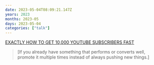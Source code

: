 ```yaml
---
date: 2023-05-04T08:09:21.147Z
years: 2023
months: 2023-05
days: 2023-05-04
categories: ["talk"]
---
```

[EXACTLY HOW TO GET 10,000 YOUTUBE SUBSCRIBERS FAST](https://www.youtube.com/watch?v=BdqhPuPKhSc)

> [If you already have something that performs or converts well, promote it multiple times instead of always pushing new things.]
